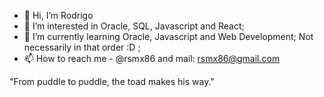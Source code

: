- 👋 Hi, I’m Rodrigo
- 👀 I’m interested in Oracle, SQL, Javascript and React;
- 🌱 I’m currently learning Oracle, Javascript and Web Development; Not necessarily in that order :D ;
- 📫 How to reach me - @rsmx86 and mail: rsmx86@gmail.com

"From puddle to puddle, the toad makes his way."
<!---
create user rsmx86 identified by "******"
grant DBA to rsmx86
alter user rsmx86 default role DBA
--->
